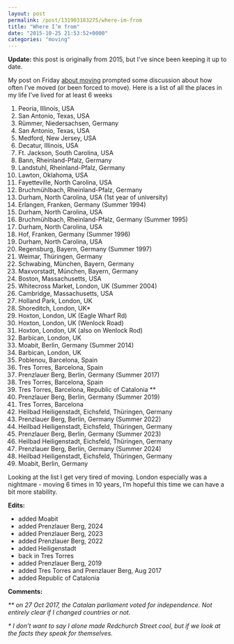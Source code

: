 ```yaml
---
layout: post
permalink: /post/131903183275/where-im-from
title: "Where I’m from"
date: "2015-10-25 21:53:52+0000"
categories: "moving"
---
```

**Update:** this post is originally from 2015, but I've since been keeping it
up to date.


My post on Friday <a href="http://www.freyfogle.com/post/131741792220/house-hunting-again">about moving</a> prompted some discussion about how often I’ve moved (or been forced to move). Here is a list of all the places in my life I’ve lived for at least 6 weeks

<ol>
<li>Peoria, Illinois, USA</li>
<li>San Antonio, Texas, USA</li>
<li>Rümmer, Niedersachsen, Germany</li>
<li>San Antonio, Texas, USA</li>
<li>Medford, New Jersey, USA</li>
<li>Decatur, Illinois, USA</li>
<li>Ft. Jackson, South Carolina, USA</li>
<li>Bann, Rheinland-Pfalz, Germany</li>
<li>Landstuhl, Rheinland-Pfalz, Germany</li>
<li>Lawton, Oklahoma, USA</li>
<li>Fayetteville, North Carolina, USA</li>
<li>Bruchmühlbach, Rheinland-Pfalz, Germany</li>
<li>Durham, North Carolina, USA (1st year of university)</li>
<li>Erlangen, Franken, Germany (Summer 1994)</li>
<li>Durham, North Carolina, USA</li>
<li>Bruchmühlbach, Rheinland-Pfalz, Germany (Summer 1995)</li>
<li>Durham, North Carolina, USA</li>
<li>Hof, Franken, Germany (Summer 1996)</li>
<li>Durham, North Carolina, USA</li>
<li>Regensburg, Bayern, Germany (Summer 1997)</li>
<li>Weimar, Thüringen, Germany</li>
<li>Schwabing, München, Bayern, Germany</li>
<li>Maxvorstadt, München, Bayern, Germany</li>
<li>Boston, Massachusetts, USA</li>
<li>Whitecross Market, London, UK (Summer 2004)</li>
<li>Cambridge, Massachusetts, USA</li>
<li>Holland Park, London, UK</li>
<li>Shoreditch, London, UK*</li>
<li>Hoxton, London, UK (Eagle Wharf Rd)</li>
<li>Hoxton, London, UK (Wenlock Road)</li>
<li>Hoxton, London, UK (also on Wenlock Rod)</li>
<li>Barbican, London, UK</li>
<li>Moabit, Berlin, Germany (Summer 2014)</li>
<li>Barbican, London, UK</li>
<li>Poblenou, Barcelona, Spain</li>
<li>Tres Torres, Barcelona, Spain</li>
<li>Prenzlauer Berg, Berlin, Germany (Summer 2017)</li>
<li>Tres Torres, Barcelona, Spain</li>
<li>Tres Torres, Barcelona, Republic of Catalonia ** </li>
<li>Prenzlauer Berg, Berlin, Germany (Summer 2019)</li>
<li>Tres Torres, Barcelona</li>
<li>Heilbad Heiligenstadt, Eichsfeld, Thüringen, Germany</li>
<li>Prenzlauer Berg, Berlin, Germany (Summer 2022)</li>
<li>Heilbad Heiligenstadt, Eichsfeld, Thüringen, Germany</li>
<li>Prenzlauer Berg, Berlin, Germany (Summer 2023)</li>
<li>Heilbad Heiligenstadt, Eichsfeld, Thüringen, Germany</li>
<li>Prenzlauer Berg, Berlin, Germany (Summer 2024)</li>
<li>Heilbad Heiligenstadt, Eichsfeld, Thüringen, Germany</li>
<li>Moabit, Berlin, Germany</li>
</ol>
Looking at the list I get very tired of moving. London especially was a nightmare - moving 6 times in 10 years, I’m hopeful this time we can have a bit more stability. 

**Edits:**
* added Moabit
* added Prenzlauer Berg, 2024
* added Prenzlauer Berg, 2023
* added Prenzlauer Berg, 2022
* added Heiligenstadt
* back in Tres Torres
* added Prenzlauer Berg, 2019
* added Tres Torres and Prenzlauer Berg, Aug 2017
* added Republic of Catalonia

**Comments:**

<i>** on 27 Oct 2017, the Catalan parliament voted for independence. Not entirely clear if I changed countries or not. </i>

<i>* I don’t want to say I alone made Redchurch Street cool, but if we look at the facts they speak for themselves. </i>

